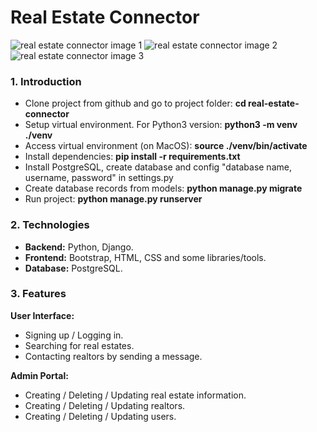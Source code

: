 # Real Estate Connector
<img class="img-fluid mb-5" src="http://bntnam.github.io/img/portfolio/real-estate-connector-1.png" alt="real estate connector image 1">
<img class="img-fluid mb-5" src="http://bntnam.github.io/img/portfolio/real-estate-connector-3.png" alt="real estate connector image 2">
<img class="img-fluid mb-5" src="http://bntnam.github.io/img/portfolio/real-estate-connector-2.png" alt="real estate connector image 3">

### 1. Introduction

- Clone project from github and go to project folder: **cd real-estate-connector**
- Setup virtual environment. For Python3 version: **python3 -m venv ./venv**
- Access virtual environment (on MacOS): **source ./venv/bin/activate**
- Install dependencies: **pip install -r requirements.txt**
- Install PostgreSQL, create database and config "database name, username, password" in settings.py
- Create database records from models: **python manage.py migrate**
- Run project: **python manage.py runserver**

### 2. Technologies

- **Backend:** Python, Django.
- **Frontend:** Bootstrap, HTML, CSS and some libraries/tools.
- **Database:** PostgreSQL.

### 3. Features

**User Interface:**
- Signing up / Logging in.
- Searching for real estates.
- Contacting realtors by sending a message.

**Admin Portal:**
- Creating / Deleting / Updating real estate information.
- Creating / Deleting / Updating realtors.
- Creating / Deleting / Updating users.

